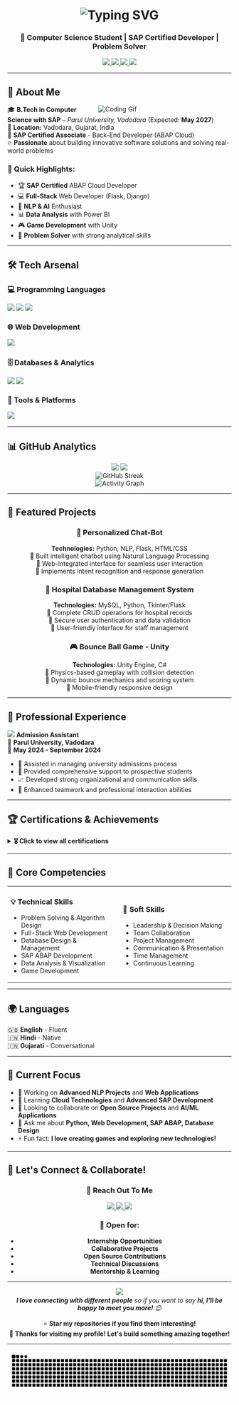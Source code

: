 <!-- Animated Header -->
<h1 align="center">
  <img src="https://readme-typing-svg.herokuapp.com?font=Fira+Code&size=32&duration=3000&pause=1000&color=36BCF7&width=600&lines=Hi+%F0%9F%91%8B%2C+I'm+Abhijit+Singh;Python+Developer;Web+Developer;SAP+Developer;Tech+Enthusiast" alt="Typing SVG" />
</h1>

<h3 align="center">🚀 Computer Science Student | SAP Certified Developer | Problem Solver</h3>

<!-- Social Links & Contact -->
<p align="center">
  <a href="https://github.com/Abhijit1018" target="_blank">
    <img src="https://img.shields.io/github/followers/Abhijit1018?label=GitHub&style=for-the-badge&logo=github&logoColor=white&color=black" />
  </a>
  <a href="https://linkedin.com/in/abhijit-singh10" target="_blank">
    <img src="https://img.shields.io/badge/LinkedIn-0077B5?style=for-the-badge&logo=linkedin&logoColor=white" />
  </a>
  <a href="mailto:abhijeetrathore104@gmail.com">
    <img src="https://img.shields.io/badge/Gmail-D14836?style=for-the-badge&logo=gmail&logoColor=white" />
  </a>
  <a href="tel:9376481607">
    <img src="https://img.shields.io/badge/Phone-25D366?style=for-the-badge&logo=whatsapp&logoColor=white" />
  </a>
</p>

<!-- Visitor Counter -->
<!--p align="center">
  <img src="https://komarev.com/ghpvc/?username=Abhijit1018&label=Profile%20Views&color=brightgreen&style=for-the-badge" alt="Profile Views" />
</p-->

---

## 🎯 About Me

<img align="right" src="https://media.giphy.com/media/qgQUggAC3Pfv687qPC/giphy.gif" width="300" alt="Coding Gif"/>

🎓 **B.Tech in Computer Science with SAP** – *Parul University, Vadodara* (Expected: **May 2027**)  
📍 **Location:** Vadodara, Gujarat, India  
💼 **SAP Certified Associate** - Back-End Developer (ABAP Cloud)  
🔥 **Passionate** about building innovative software solutions and solving real-world problems  

### 🌟 Quick Highlights:
- 🏆 **SAP Certified** ABAP Cloud Developer
- 💻 **Full-Stack** Web Developer (Flask, Django)
- 🤖 **NLP & AI** Enthusiast
- 📊 **Data Analysis** with Power BI
- 🎮 **Game Development** with Unity
- 🚀 **Problem Solver** with strong analytical skills

---

## 🛠️ Tech Arsenal

### 💻 Programming Languages
<p align="left">
  <img src="https://skillicons.dev/icons?i=python,c,html,css,js" />
  <img src="https://img.shields.io/badge/ABAP-0FAAFF?style=for-the-badge&logo=sap&logoColor=white" />
  <img src="https://img.shields.io/badge/SAP_HANA-0FAAFF?style=for-the-badge&logo=sap&logoColor=white" />
</p>

### 🌐 Web Development
<p align="left">
  <img src="https://skillicons.dev/icons?i=flask,django,tailwind,bootstrap" />
</p>

### 🗄️ Databases & Analytics
<p align="left">
  <img src="https://skillicons.dev/icons?i=mysql,mongodb" />
  <img src="https://img.shields.io/badge/Power%20BI-F2C811?style=for-the-badge&logo=powerbi&logoColor=black" />
</p>

### 🔧 Tools & Platforms
<p align="left">
  <img src="https://skillicons.dev/icons?i=git,github,vscode,unity,linux" />
</p>

---

## 📊 GitHub Analytics

<div align="center">
  <img height="180em" src="https://github-readme-stats.vercel.app/api?username=Abhijit1018&show_icons=true&theme=tokyonight&include_all_commits=true&count_private=true"/>
  <img height="180em" src="https://github-readme-stats.vercel.app/api/top-langs/?username=Abhijit1018&layout=compact&langs_count=8&theme=tokyonight"/>
</div>

<div align="center">
  <img src="https://github-readme-streak-stats.herokuapp.com/?user=Abhijit1018&theme=tokyonight" alt="GitHub Streak"/>
</div>

<div align="center">
  <img src="https://github-readme-activity-graph.vercel.app/graph?username=Abhijit1018&theme=tokyo-night&hide_border=true" alt="Activity Graph"/>
</div>

---

## 🚀 Featured Projects

<div align="center">

### 🤖 Personalized Chat-Bot

**Technologies:** Python, NLP, Flask, HTML/CSS  
🔹 Built intelligent chatbot using Natural Language Processing  
🔹 Web-integrated interface for seamless user interaction  
🔹 Implements intent recognition and response generation  

### 🏥 Hospital Database Management System

**Technologies:** MySQL, Python, Tkinter/Flask  
🔹 Complete CRUD operations for hospital records  
🔹 Secure user authentication and data validation  
🔹 User-friendly interface for staff management  

### 🎮 Bounce Ball Game - Unity
**Technologies:** Unity Engine, C#  
🔹 Physics-based gameplay with collision detection  
🔹 Dynamic bounce mechanics and scoring system  
🔹 Mobile-friendly responsive design  

</div>

---

## 💼 Professional Experience

<img src="https://media.giphy.com/media/WUlplcMpOCEmTGBtBW/giphy.gif" width="30"> **Admission Assistant**  
🏢 **Parul University, Vadodara**  
📅 **May 2024 - September 2024**  

- 🎯 Assisted in managing university admissions process
- 💬 Provided comprehensive support to prospective students
- 📈 Developed strong organizational and communication skills
- 🤝 Enhanced teamwork and professional interaction abilities

---

## 🏆 Certifications & Achievements

<details>
<summary><b>🎖️ Click to view all certifications</b></summary>

### 🥇 SAP Certifications
- **SAP Certified Associate - Back-End Developer – ABAP Cloud**

### 🤖 AI & Machine Learning
- **Generative AI** | Google & UPSkill

### 💻 Software Development
- **Software Engineering and Agile Software Development** | Infosys
- **Python Foundation Certification** | Infosys

### 📊 Data & Databases
- **Database Management System** | Infosys
- **Introduction to Data Science** | Infosys
- **Introduction to NoSQL Databases** | Infosys

</details>

---

## 🎯 Core Competencies

<table>
<tr>
<td width="50%">

### 💡 Technical Skills
- Problem Solving & Algorithm Design
- Full-Stack Web Development
- Database Design & Management
- SAP ABAP Development
- Data Analysis & Visualization
- Game Development

</td>
<td width="50%">

### 🧠 Soft Skills
- Leadership & Decision Making
- Team Collaboration
- Project Management
- Communication & Presentation
- Time Management
- Continuous Learning

</td>
</tr>
</table>

---

## 🌍 Languages

<p>
  🇬🇧 <strong>English</strong> - Fluent<br>
  🇮🇳 <strong>Hindi</strong> - Native<br>
  🇮🇳 <strong>Gujarati</strong> - Conversational
</p>

---

## 🎯 Current Focus

- 🔭 Working on **Advanced NLP Projects** and **Web Applications**
- 🌱 Learning **Cloud Technologies** and **Advanced SAP Development**
- 👯 Looking to collaborate on **Open Source Projects** and **AI/ML Applications**
- 💬 Ask me about **Python, Web Development, SAP ABAP, Database Design**
- ⚡ Fun fact: **I love creating games and exploring new technologies!**

---

## 🤝 Let's Connect & Collaborate!

<div align="center">

### 💌 Reach Out To Me

<p>
  <a href="https://linkedin.com/in/abhijit-singh10" target="_blank">
    <img src="https://img.shields.io/badge/LinkedIn-Let's%20Connect-blue?style=for-the-badge&logo=linkedin" />
  </a>
  <a href="mailto:abhijeetrathore104@gmail.com">
    <img src="https://img.shields.io/badge/Email-Let's%20Talk-red?style=for-the-badge&logo=gmail&logoColor=white" />
  </a>
  <a href="tel:9376481607">
    <img src="https://img.shields.io/badge/Phone-Call%20Me-green?style=for-the-badge&logo=phone&logoColor=white" />
  </a>
</p>

### 🌟 Open for:
- **Internship Opportunities**
- **Collaborative Projects**
- **Open Source Contributions**
- **Technical Discussions**
- **Mentorship & Learning**

</div>

---

<div align="center">
  <img src="https://media.giphy.com/media/LnQjpWaON8nhr21vNW/giphy.gif" width="60"> 
  <br>
  <em><b>I love connecting with different people</b> so if you want to say <b>hi, I'll be happy to meet you more!</b> 😊</em>
  <br><br>
  ⭐️ <b>Star my repositories if you find them interesting!</b>
  <br>
  🤝 <b>Thanks for visiting my profile! Let's build something amazing together!</b>
</div>

---

<div align="center">
  <img src="https://raw.githubusercontent.com/Abhijit1018/Abhijit1018/output/snake.svg" alt="Snake animation" />
</div>

